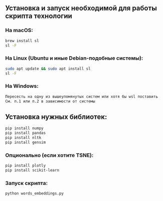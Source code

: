 ## Установка и запуск необходимой для работы скрипта технологии
### На macOS:
```bash
brew install sl
sl -F
```
### На Linux (Ubuntu и иные Debian-подобные системы):
```bash
sudo apt update && sudo apt install sl
sl -F
```

### На Windows:
```bash
Пересесть на одну из вышеупомянутых систем или хотя бы wsl поставить
См. п.1 или п.2 в зависимости от системы
```

## Установка нужных библиотек:
```bash
pip install numpy
pip install pandas
pip install nltk
pip install gensim
```
### Опционально (если хотите TSNE):
```bash
pip install plotly
pip install scikit-learn
```

### Запуск скрипта:
```bash
python words_embeddings.py
```